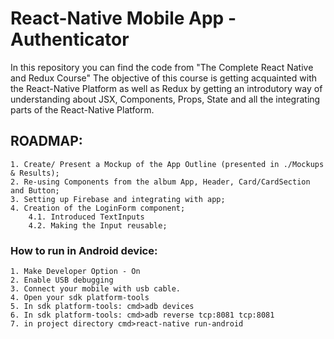 # React-Native Mobile App - Authenticator

In this repository you can find the code from "The Complete React Native and Redux Course"
The objective of this course is getting acquainted with the React-Native Platform as well as Redux
by getting an introdutory way of understanding about JSX, Components, Props, State and all the integrating parts of the React-Native Platform.


## ROADMAP:
	1. Create/ Present a Mockup of the App Outline (presented in ./Mockups & Results);
	2. Re-using Components from the album App, Header, Card/CardSection and Button;
	3. Setting up Firebase and integrating with app;
	4. Creation of the LoginForm component;
		4.1. Introduced TextInputs
		4.2. Making the Input reusable;


### How to run in Android device: 
	1. Make Developer Option - On
	2. Enable USB debugging	
	3. Connect your mobile with usb cable.
	4. Open your sdk platform-tools 
	5. In sdk platform-tools: cmd>adb devices
	6. In sdk platform-tools: cmd>adb reverse tcp:8081 tcp:8081 
	7. in project directory cmd>react-native run-android   